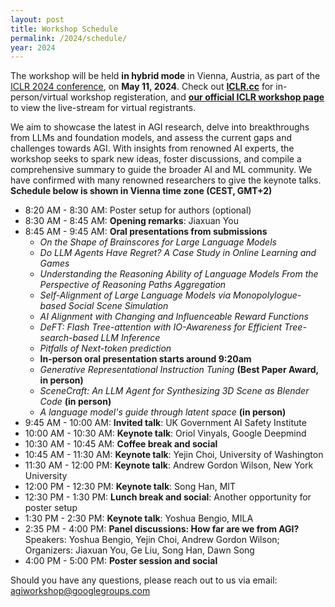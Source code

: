 ```yaml
---
layout: post
title: Workshop Schedule
permalink: /2024/schedule/
year: 2024
---
```


The workshop will be held **in hybrid mode** in Vienna, Austria, as part of the [ICLR 2024 conference](https://iclr.cc/Conferences/2024), on **May 11, 2024**. Check out **[ICLR.cc](iclr.cc)** for in-person/virtual workshop registeration, and **[our official ICLR workshop page](https://iclr.cc/virtual/2024/workshop/20570)** to view the live-stream for virtual registrants.

We aim to showcase the latest in AGI research, delve into breakthroughs from LLMs and foundation models, and assess the current gaps and challenges towards AGI. With insights from renowned AI experts, the workshop seeks to spark new ideas, foster discussions, and compile a comprehensive summary to guide the broader AI and ML community. We have confirmed with many renowned researchers to give the keynote talks. **Schedule below is shown in Vienna time zone (CEST, GMT+2)**

- 8:20 AM - 8:30 AM: Poster setup for authors (optional)
- 8:30 AM - 8:45 AM: **Opening remarks**: Jiaxuan You
- 8:45 AM - 9:45 AM: **Oral presentations from submissions**
  - *On the Shape of Brainscores for Large Language Models*
  - *Do LLM Agents Have Regret? A Case Study in Online Learning and Games*
  - *Understanding the Reasoning Ability of Language Models From the Perspective of Reasoning Paths Aggregation*
  - *Self-Alignment of Large Language Models via Monopolylogue-based Social Scene Simulation*
  - *AI Alignment with Changing and Influenceable Reward Functions*
  - *DeFT: Flash Tree-attention with IO-Awareness for Efficient Tree-search-based LLM Inference*
  - *Pitfalls of Next-token prediction*
  - **In-person oral presentation starts around 9:20am**
  - *Generative Representational Instruction Tuning* **(Best Paper Award, in person)**
  - *SceneCraft: An LLM Agent for Synthesizing 3D Scene as Blender Code* **(in person)**
  - *A language model's guide through latent space* **(in person)**
- 9:45 AM - 10:00 AM: **Invited talk**: UK Government AI Safety Institute
- 10:00 AM - 10:30 AM: **Keynote talk**: Oriol Vinyals, Google Deepmind
- 10:30 AM - 10:45 AM: **Coffee break and social**
- 10:45 AM - 11:30 AM: **Keynote talk**: Yejin Choi, University of Washington
- 11:30 AM - 12:00 PM: **Keynote talk**: Andrew Gordon Wilson, New York University
- 12:00 PM - 12:30 PM: **Keynote talk**: Song Han, MIT
- 12:30 PM - 1:30 PM: **Lunch break and social**: Another opportunity for poster setup
- 1:30 PM - 2:30 PM: **Keynote talk**: Yoshua Bengio, MILA
- 2:35 PM - 4:00 PM: **Panel discussions: How far are we from AGI?** Speakers: Yoshua Bengio, Yejin Choi, Andrew Gordon Wilson; Organizers: Jiaxuan You, Ge Liu, Song Han, Dawn Song
- 4:00 PM - 5:00 PM: **Poster session and social**


Should you have any questions, please reach out to us via email:<br>
[agiworkshop@googlegroups.com](agiworkshop@googlegroups.com)
